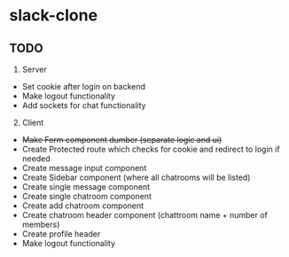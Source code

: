 # slack-clone

## TODO

1. Server

- Set cookie after login on backend
- Make logout functionality
- Add sockets for chat functionality

2. Client

- ~~Make Form component dumber (separate logic and ui)~~
- Create Protected route which checks for cookie and redirect to login if needed
- Create message input component
- Create Sidebar component (where all chatrooms will be listed)
- Create single message component
- Create single chatroom component
- Create add chatroom component
- Create chatroom header component (chattroom name + number of members)
- Create profile header
- Make logout functionality
